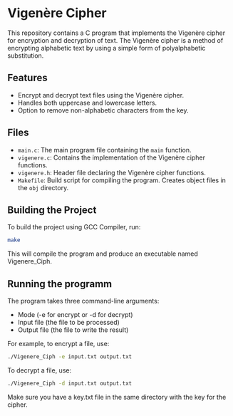 # Vigenère Cipher

This repository contains a C program that implements the Vigenère cipher for encryption and decryption of text. The Vigenère cipher is a method of encrypting alphabetic text by using a simple form of polyalphabetic substitution.

## Features

- Encrypt and decrypt text files using the Vigenère cipher.
- Handles both uppercase and lowercase letters.
- Option to remove non-alphabetic characters from the key.

## Files

- `main.c`: The main program file containing the `main` function.
- `vigenere.c`: Contains the implementation of the Vigenère cipher functions.
- `vigenere.h`: Header file declaring the Vigenère cipher functions.
- `Makefile`: Build script for compiling the program. Creates object files in the `obj` directory.

## Building the Project

To build the project using GCC Compiler, run:

```sh
make
```
This will compile the program and produce an executable named Vigenere_Ciph.

## Running the programm
The program takes three command-line arguments:

- Mode (-e for encrypt or -d for decrypt)
- Input file (the file to be processed)
- Output file (the file to write the result)

For example, to encrypt a file, use:

```sh
./Vigenere_Ciph -e input.txt output.txt
```
To decrypt a file, use:

```sh
./Vigenere_Ciph -d input.txt output.txt
```
Make sure you have a key.txt file in the same directory with the key for the cipher.
